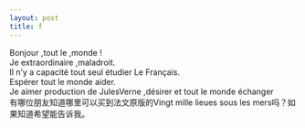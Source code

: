 ```yaml
---
layout: post
title: f
---
```


<p>Bonjour ,tout le ,monde !<br />Je extraordinaire ,maladroit.<br />Il n’y a capacité tout seul étudier Le Français.<br />Espérer tout le monde aider.<br />Je aimer production de JulesVerne ,désirer et tout le monde échanger<br />有哪位朋友知道哪里可以买到法文原版的Vingt mille lieues sous les mers吗？如果知道希望能告诉我。</p>
